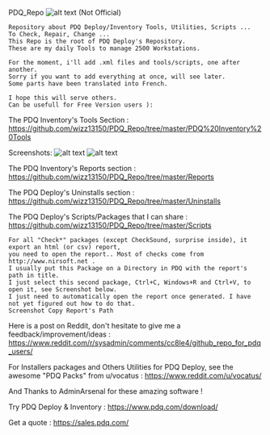 PDQ_Repo
![alt text](https://www.pdq.com/wp-content/uploads/2017/10/header-light.png)  (Not Official)

````
Repository about PDQ Deploy/Inventory Tools, Utilities, Scripts ...
To Check, Repair, Change ...
This Repo is the root of PDQ Deploy's Repository.
These are my daily Tools to manage 2500 Workstations.

For the moment, i'll add .xml files and tools/scripts, one after another.
Sorry if you want to add everything at once, will see later.
Some parts have been translated into French.

I hope this will serve others.
Can be usefull for Free Version users ):
````

The PDQ Inventory's Tools Section :
https://github.com/wizz13150/PDQ_Repo/tree/master/PDQ%20Inventory%20Tools

Screenshots:
![alt text](https://github.com/wizz13150/PDQ_Repo/blob/master/PDQ%20Inventory%20Tools/Tools1.png)
![alt text](https://github.com/wizz13150/PDQ_Repo/blob/master/PDQ%20Inventory%20Tools/Tools2.png)


The PDQ Inventory's Reports section :
https://github.com/wizz13150/PDQ_Repo/tree/master/Reports


The PDQ Deploy's Uninstalls section :
https://github.com/wizz13150/PDQ_Repo/tree/master/Uninstalls


The PDQ Deploy's Scripts/Packages that I can share :
https://github.com/wizz13150/PDQ_Repo/tree/master/Scripts
````
For all "Check*" packages (except CheckSound, surprise inside), it export an html (or csv) report, 
you need to open the report.. Most of checks come from http://www.nirsoft.net .
I usually put this Package on a Directory in PDQ with the report's path in title.
I just select this second package, Ctrl+C, Windows+R and Ctrl+V, to open it, see Screenshot below.
I just need to automatically open the report once generated. I have not yet figured out how to do that.
Screenshot Copy Report's Path
````

Here is a post on Reddit, don't hesitate to give me a feedback/improvement/ideas :
https://www.reddit.com/r/sysadmin/comments/cc8le4/github_repo_for_pdq_users/

For Installers packages and Others Utilities for PDQ Deploy, see the awesome "PDQ Packs" from u/vocatus :
https://www.reddit.com/u/vocatus/


And Thanks to AdminArsenal for these amazing software !



Try PDQ Deploy & Inventory :
https://www.pdq.com/download/

Get a quote :
https://sales.pdq.com/


